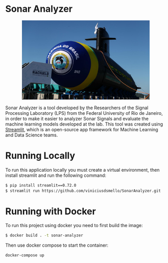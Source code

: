 # Sonar Analyzer

<center>
<img src="assets/riachuelo_submarine.jpg" width="400px">
</center>

Sonar Analyzer is a tool developed by the Researchers of the Signal Processing Laboratory (LPS) from the Federal University of Rio de Janeiro, in order to make it easier to analyzer Sonar Signals and evaluate the machine learning models developed at the lab. This tool was created using [Streamlit](https://www.streamlit.io/), which is an open-source app framework for Machine Learning and Data Science teams.

# Running Locally
To run this application locally you must create a virtual environment, then install streamlit and run the following command:
```bash
$ pip install streamlit==0.72.0
$ streamlit run https://github.com/viniciusdsmello/SonarAnalyzer.git
``` 

# Running with Docker
To run this project using docker you need to first build the image:

```bash
$ docker build . -t sonar-analyzer
```

Then use docker compose to start the container:

```bash
docker-compose up
```
